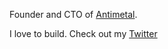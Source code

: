 Founder and CTO of [Antimetal](https://antimetal.com/). 

I love to build. Check out my [Twitter](https://x.com/shreyasaiyer)
